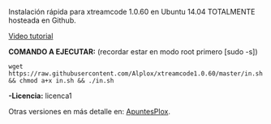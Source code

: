 Instalación rápida para xtreamcode 1.0.60 en Ubuntu 14.04 TOTALMENTE hosteada en Github.

[Video tutorial](https://www.youtube.com/watch?v=CGWH5vEFqAE)

**COMANDO A EJECUTAR:** (recordar estar en modo root primero [sudo -s])

```
wget https://raw.githubusercontent.com/Alplox/xtreamcode1.0.60/master/in.sh && chmod a+x in.sh && ./in.sh
```
**-Licencia:** licenca1

Otras versiones en más detalle en: [ApuntesPlox](https://apuntesplox.blogspot.com/2018/09/como-instalar-xtreamcode-1060-ubuntu.html).

